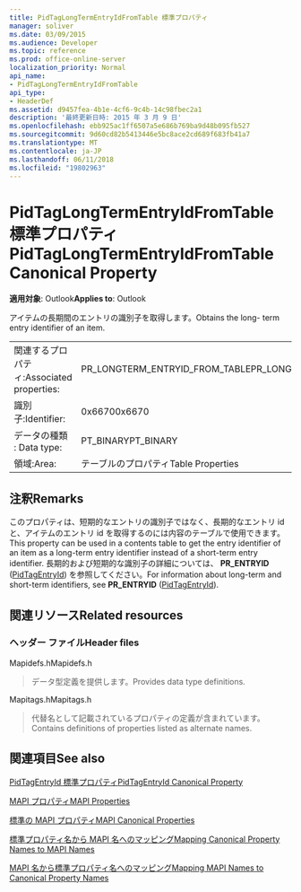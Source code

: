 ```yaml
---
title: PidTagLongTermEntryIdFromTable 標準プロパティ
manager: soliver
ms.date: 03/09/2015
ms.audience: Developer
ms.topic: reference
ms.prod: office-online-server
localization_priority: Normal
api_name:
- PidTagLongTermEntryIdFromTable
api_type:
- HeaderDef
ms.assetid: d9457fea-4b1e-4cf6-9c4b-14c98fbec2a1
description: '最終更新日時: 2015 年 3 月 9 日'
ms.openlocfilehash: ebb925ac1ff6507a5e686b769ba9d48b095fb527
ms.sourcegitcommit: 9d60cd82b5413446e5bc8ace2cd689f683fb41a7
ms.translationtype: MT
ms.contentlocale: ja-JP
ms.lasthandoff: 06/11/2018
ms.locfileid: "19802963"
---
```

# <a name="pidtaglongtermentryidfromtable-canonical-property"></a><span data-ttu-id="daf63-103">PidTagLongTermEntryIdFromTable 標準プロパティ</span><span class="sxs-lookup"><span data-stu-id="daf63-103">PidTagLongTermEntryIdFromTable Canonical Property</span></span>

  
  
<span data-ttu-id="daf63-104">**適用対象**: Outlook</span><span class="sxs-lookup"><span data-stu-id="daf63-104">**Applies to**: Outlook</span></span> 
  
<span data-ttu-id="daf63-105">アイテムの長期間のエントリの識別子を取得します。</span><span class="sxs-lookup"><span data-stu-id="daf63-105">Obtains the long- term entry identifier of an item.</span></span>
  
|||
|:-----|:-----|
|<span data-ttu-id="daf63-106">関連するプロパティ:</span><span class="sxs-lookup"><span data-stu-id="daf63-106">Associated properties:</span></span>  <br/> |<span data-ttu-id="daf63-107">PR_LONGTERM_ENTRYID_FROM_TABLE</span><span class="sxs-lookup"><span data-stu-id="daf63-107">PR_LONGTERM_ENTRYID_FROM_TABLE</span></span>  <br/> |
|<span data-ttu-id="daf63-108">識別子:</span><span class="sxs-lookup"><span data-stu-id="daf63-108">Identifier:</span></span>  <br/> |<span data-ttu-id="daf63-109">0x6670</span><span class="sxs-lookup"><span data-stu-id="daf63-109">0x6670</span></span>  <br/> |
|<span data-ttu-id="daf63-110">データの種類 : </span><span class="sxs-lookup"><span data-stu-id="daf63-110">Data type:</span></span>  <br/> |<span data-ttu-id="daf63-111">PT_BINARY</span><span class="sxs-lookup"><span data-stu-id="daf63-111">PT_BINARY</span></span>  <br/> |
|<span data-ttu-id="daf63-112">領域:</span><span class="sxs-lookup"><span data-stu-id="daf63-112">Area:</span></span>  <br/> |<span data-ttu-id="daf63-113">テーブルのプロパティ</span><span class="sxs-lookup"><span data-stu-id="daf63-113">Table Properties</span></span>  <br/> |
   
## <a name="remarks"></a><span data-ttu-id="daf63-114">注釈</span><span class="sxs-lookup"><span data-stu-id="daf63-114">Remarks</span></span>

<span data-ttu-id="daf63-115">このプロパティは、短期的なエントリの識別子ではなく、長期的なエントリ id と、アイテムのエントリ id を取得するのには内容のテーブルで使用できます。</span><span class="sxs-lookup"><span data-stu-id="daf63-115">This property can be used in a contents table to get the entry identifier of an item as a long-term entry identifier instead of a short-term entry identifier.</span></span> <span data-ttu-id="daf63-116">長期的および短期的な識別子の詳細については、 **PR_ENTRYID** ([PidTagEntryId](pidtagentryid-canonical-property.md)) を参照してください。</span><span class="sxs-lookup"><span data-stu-id="daf63-116">For information about long-term and short-term identifiers, see **PR_ENTRYID** ([PidTagEntryId](pidtagentryid-canonical-property.md)).</span></span>
  
## <a name="related-resources"></a><span data-ttu-id="daf63-117">関連リソース</span><span class="sxs-lookup"><span data-stu-id="daf63-117">Related resources</span></span>

### <a name="header-files"></a><span data-ttu-id="daf63-118">ヘッダー ファイル</span><span class="sxs-lookup"><span data-stu-id="daf63-118">Header files</span></span>

<span data-ttu-id="daf63-119">Mapidefs.h</span><span class="sxs-lookup"><span data-stu-id="daf63-119">Mapidefs.h</span></span>
  
> <span data-ttu-id="daf63-120">データ型定義を提供します。</span><span class="sxs-lookup"><span data-stu-id="daf63-120">Provides data type definitions.</span></span>
    
<span data-ttu-id="daf63-121">Mapitags.h</span><span class="sxs-lookup"><span data-stu-id="daf63-121">Mapitags.h</span></span>
  
> <span data-ttu-id="daf63-122">代替名として記載されているプロパティの定義が含まれています。</span><span class="sxs-lookup"><span data-stu-id="daf63-122">Contains definitions of properties listed as alternate names.</span></span>
    
## <a name="see-also"></a><span data-ttu-id="daf63-123">関連項目</span><span class="sxs-lookup"><span data-stu-id="daf63-123">See also</span></span>



[<span data-ttu-id="daf63-124">PidTagEntryId 標準プロパティ</span><span class="sxs-lookup"><span data-stu-id="daf63-124">PidTagEntryId Canonical Property</span></span>](pidtagentryid-canonical-property.md)


[<span data-ttu-id="daf63-125">MAPI プロパティ</span><span class="sxs-lookup"><span data-stu-id="daf63-125">MAPI Properties</span></span>](mapi-properties.md)
  
[<span data-ttu-id="daf63-126">標準の MAPI プロパティ</span><span class="sxs-lookup"><span data-stu-id="daf63-126">MAPI Canonical Properties</span></span>](mapi-canonical-properties.md)
  
[<span data-ttu-id="daf63-127">標準プロパティ名から MAPI 名へのマッピング</span><span class="sxs-lookup"><span data-stu-id="daf63-127">Mapping Canonical Property Names to MAPI Names</span></span>](mapping-canonical-property-names-to-mapi-names.md)
  
[<span data-ttu-id="daf63-128">MAPI 名から標準プロパティ名へのマッピング</span><span class="sxs-lookup"><span data-stu-id="daf63-128">Mapping MAPI Names to Canonical Property Names</span></span>](mapping-mapi-names-to-canonical-property-names.md)

